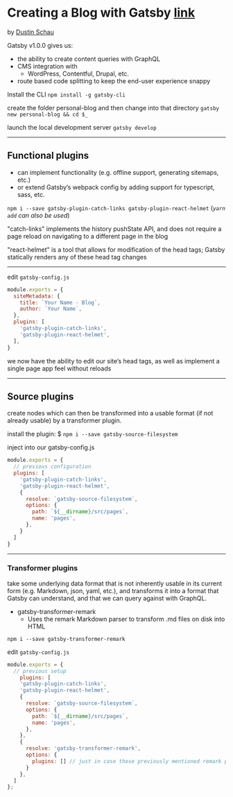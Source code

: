 # Creating a Blog with Gatsby [link](https://www.gatsbyjs.org/blog/2017-07-19-creating-a-blog-with-gatsby/)
by [Dustin Schau](dustinschau.com/blog)

Gatsby v1.0.0 gives us:
* the ability to create content queries with GraphQL
* CMS integration with
  * WordPress, Contentful, Drupal, etc.
* route based code splitting to keep the end-user experience snappy

Install the CLI
`npm install -g gatsby-cli`

create the folder personal-blog and then change into that directory `gatsby new personal-blog && cd $_`

launch the local development server
`gatsby develop`

------

## Functional plugins

* can implement functionality (e.g. offline support, generating sitemaps, etc.)
* or extend Gatsby’s webpack config by adding support for typescript, sass, etc.

`npm i --save gatsby-plugin-catch-links gatsby-plugin-react-helmet` (*`yarn add` can also be used*)

"catch-links" implements the history pushState API, and does not require a page reload on navigating to a different page in the blog

"react-helmet" is a tool that allows for modification of the head tags; Gatsby statically renders any of these head tag changes

------
edit `gatsby-config.js`

```javascript
module.exports = {
  siteMetadata: {
    title: `Your Name - Blog`,
    author: `Your Name`,
  },
  plugins: [
    'gatsby-plugin-catch-links',
    'gatsby-plugin-react-helmet',
  ],
}
```

we now have the ability to edit our site’s head tags, as well as implement a single page app feel without reloads

------

## Source plugins

create nodes which can then be transformed into a usable format (if not already usable) by a transformer plugin.

install the plugin:
$ `npm i --save gatsby-source-filesystem`

inject into our gatsby-config.js
```javascript
module.exports = {
  // previous configuration
  plugins: [
    'gatsby-plugin-catch-links',
    'gatsby-plugin-react-helmet',
    {
      resolve: `gatsby-source-filesystem`,
      options: {
        path: `${__dirname}/src/pages`,
        name: 'pages',
      },
    }
  ]
}
```
------

### Transformer plugins

take some underlying data format that is not inherently usable in its current form (e.g. Markdown, json, yaml, etc.), and transforms it into a format that Gatsby can understand, and that we can query against with GraphQL.

* gatsby-transformer-remark
  * Uses the remark Markdown parser to transform .md files on disk into HTML

`npm i --save gatsby-transformer-remark`

edit `gatsby-config.js`

```javascript
module.exports = {
  // previous setup
    plugins: [
    'gatsby-plugin-catch-links',
    'gatsby-plugin-react-helmet',
    {
      resolve: `gatsby-source-filesystem`,
      options: {
        path: `${__dirname}/src/pages`,
        name: 'pages',
      },
    },
    {
      resolve: 'gatsby-transformer-remark',
      options: {
        plugins: [] // just in case those previously mentioned remark plugins sound cool :)
      }
    },
  ]
};
```